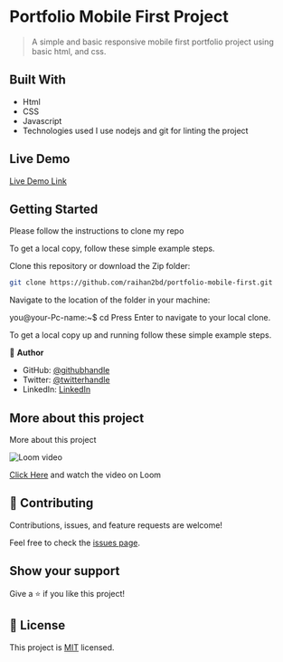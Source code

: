 # Portfolio Mobile First Project

> A simple and basic responsive mobile first portfolio project using basic html, and css.

## Built With

- Html
- CSS
- Javascript
- Technologies used
  I use nodejs and git for linting the project

## Live Demo
[Live Demo Link](https://raihan2bd.github.io/portfolio-mobile-first/)

## Getting Started

Please follow the instructions to clone my repo

To get a local copy, follow these simple example steps.

Clone this repository or download the Zip folder:

```sh
git clone https://github.com/raihan2bd/portfolio-mobile-first.git
```

Navigate to the location of the folder in your machine:

you@your-Pc-name:~$ cd <folder>
Press Enter to navigate to your local clone.

To get a local copy up and running follow these simple example steps.

👤 **Author**

- GitHub: [@githubhandle](https://github.com/raihan2bd)
- Twitter: [@twitterhandle](https://twitter.com/raihan2bd)
- LinkedIn: [LinkedIn](https://linkedin.com/in/raihan2bd)

## More about this project
More about this project

![Loom video](https://user-images.githubusercontent.com/35267447/201100532-116dfac2-f16c-4859-9993-a7fa86d34f93.gif)

[Click Here](https://www.loom.com/share/4df33166c9244b82949f300708d7b3d7) and watch the video on Loom


## 🤝 Contributing

Contributions, issues, and feature requests are welcome!

Feel free to check the [issues page](../../issues/).

## Show your support

Give a ⭐️ if you like this project!

## 📝 License

This project is [MIT](LICENSE) licensed.
